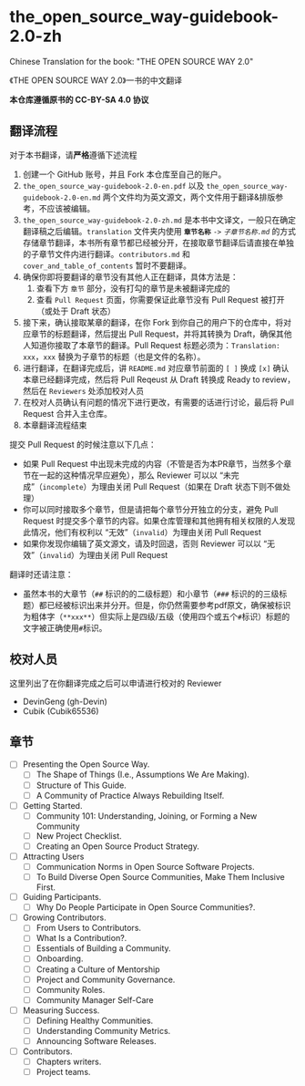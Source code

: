 # the_open_source_way-guidebook-2.0-zh

Chinese Translation for the book: "THE OPEN SOURCE WAY 2.0"

《THE OPEN SOURCE WAY 2.0》一书的中文翻译

**本仓库遵循原书的 CC-BY-SA 4.0 协议**

## 翻译流程
对于本书翻译，请**严格**遵循下述流程
1. 创建一个 GitHub 账号，并且 Fork 本仓库至自己的账户。
2. `the_open_source_way-guidebook-2.0-en.pdf` 以及 `the_open_source_way-guidebook-2.0-en.md` 两个文件均为英文源文，两个文件用于翻译&排版参考，不应该被编辑。
3. `the_open_source_way-guidebook-2.0-zh.md` 是本书中文译文，一般只在确定翻译稿之后编辑。`translation` 文件夹内使用 **`章节名称`** `->` *`子章节名称.md`* 的方式存储章节翻译，本书所有章节都已经被分开，在接取章节翻译后请直接在单独的子章节文件内进行翻译。`contributors.md` 和 `cover_and_table_of_contents` 暂时不要翻译。
4. 确保你即将要翻译的章节没有其他人正在翻译，具体方法是：
   1. 查看下方 `章节` 部分，没有打勾的章节是未被翻译完成的
   2. 查看 `Pull Request` 页面，你需要保证此章节没有 Pull Request 被打开（或处于 Draft 状态）
5. 接下来，确认接取某章的翻译，在你 Fork 到你自己的用户下的仓库中，将对应章节的标题翻译，然后提出 Pull Request，并将其转换为 Draft，确保其他人知道你接取了本章节的翻译。Pull Request 标题必须为：`Translation: xxx`，`xxx` 替换为子章节的标题（也是文件的名称）。
6. 进行翻译，在翻译完成后，讲 `README.md` 对应章节前面的 `[ ]` 换成 `[x]` 确认本章已经翻译完成，然后将 Pull Reqeust 从 Draft 转换成 Ready to review，然后在 `Reviewers` 处添加校对人员
7. 在校对人员确认有问题的情况下进行更改，有需要的话进行讨论，最后将 Pull Request 合并入主仓库。
8. 本章翻译流程结束

提交 Pull Request 的时候注意以下几点：
- 如果 Pull Request 中出现未完成的内容（不管是否为本PR章节，当然多个章节在一起的这种情况早应避免），那么 Reviewer 可以以 “未完成”（`incomplete`）为理由关闭 Pull Request（如果在 Draft 状态下则不做处理）
- 你可以同时接取多个章节，但是请把每个章节分开独立的分支，避免 Pull Request 时提交多个章节的内容。如果仓库管理和其他拥有相关权限的人发现此情况，他们有权利以 “无效”（`invalid`）为理由关闭 Pull Request
- 如果你发现你编辑了英文源文，请及时回退，否则 Reviewer 可以以 “无效”（`invalid`）为理由关闭 Pull Request

翻译时还请注意：
- 虽然本书的大章节（`##` 标识的的二级标题）和小章节（`###` 标识的的三级标题）都已经被标识出来并分开。但是，你仍然需要参考pdf原文，确保被标识为粗体字（`**xxx**`）但实际上是四级/五级（使用四个或五个`#`标识）标题的文字被正确使用`#`标识。


## 校对人员
这里列出了在你翻译完成之后可以申请进行校对的 Reviewer
- DevinGeng (gh-Devin)
- Cubik (Cubik65536)

## 章节
- [ ] Presenting the Open Source Way.  
   - [ ] The Shape of Things (I.e., Assumptions We Are Making).  
   - [ ] Structure of This Guide.  
   - [ ] A Community of Practice Always Rebuilding Itself.  
- [ ] Getting Started.  
   - [ ] Community 101: Understanding, Joining, or Forming a New Community  
   - [ ] New Project Checklist.  
   - [ ] Creating an Open Source Product Strategy.  
- [ ] Attracting Users  
   - [ ] Communication Norms in Open Source Software Projects.  
   - [ ] To Build Diverse Open Source Communities, Make Them Inclusive First.  
- [ ] Guiding Participants.  
   - [ ] Why Do People Participate in Open Source Communities?.  
- [ ] Growing Contributors.  
   - [ ] From Users to Contributors.  
   - [ ] What Is a Contribution?.  
   - [ ] Essentials of Building a Community.  
   - [ ] Onboarding.  
   - [ ] Creating a Culture of Mentorship  
   - [ ] Project and Community Governance.  
   - [ ] Community Roles.  
   - [ ] Community Manager Self-Care  
- [ ] Measuring Success.  
   - [ ] Defining Healthy Communities.  
   - [ ] Understanding Community Metrics.  
   - [ ] Announcing Software Releases.  
- [ ] Contributors.  
   - [ ] Chapters writers.  
   - [ ] Project teams.  

